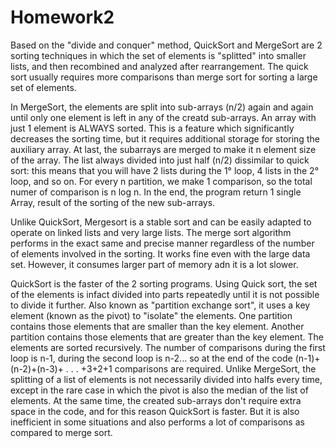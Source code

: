 # Homework2
Based on the "divide and conquer" method, QuickSort and MergeSort are 2 sorting techniques in which the set of elements is "splitted" into smaller lists, and then recombined and analyzed after rearrangement. The quick sort usually requires more comparisons than merge sort for sorting a large set of elements.


In MergeSort, the elements are split into sub-arrays (n/2) again and again until only one element is left in any of the creatd sub-arrays. An array with just 1 element is ALWAYS sorted. This is a feature which significantly decreases the sorting time, but it requires additional storage for storing the auxiliary array.
  At last, the subarrays are merged to make it n element size of the array. The list always divided into just half (n/2) dissimilar to quick sort: this means that you will have 2 lists during the 1° loop, 4 lists in the 2° loop, and so on. For every n partition, we make 1 comparison, so the total numer of comparison is n log n.
 In the end, the program return 1 single Array, result of the sorting of the new sub-arrays.

Unlike QuickSort, Mergesort is a stable sort and can be easily adapted to operate on linked lists and very large lists.
The merge sort algorithm performs in the exact same and precise manner regardless of the number of elements involved in the sorting. It works fine even with the large data set. However, it consumes larger part of memory adn it is a lot slower.


QuickSort is the faster of the 2 sorting programs.
Using Quick sort, the set of the elements is infact divided into parts repeatedly until it is not possible to divide it further. Also known as "partition exchange sort", it uses a key element (known as the pivot) to "isolate" the elements.
One partition contains those elements that are smaller than the key element. Another partition contains those elements that are greater than the key element. The elements are sorted recursively.
The number of comparisons during the first loop is n-1, during the second loop is n-2... so at the end of the code (n-1)+(n-2)+(n-3)+ . . . +3+2+1 comparisons are required.
Unlike MergeSort, the splitting of a list of elements is not necessarily divided into halfs every time, except in the rare case in which the pivot is also the median of the list of elements.
At the same time, the created sub-arrays don't require extra space in the code, and for this reason QuickSort is faster.
But it is also inefficient in some situations and also performs a lot of comparisons as compared to merge sort.
